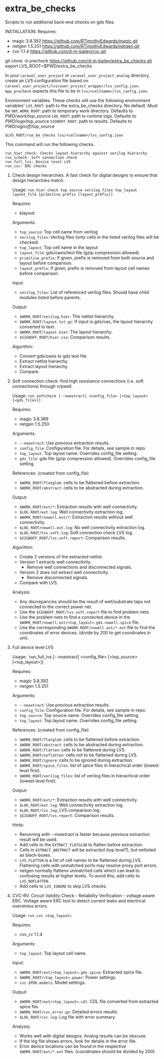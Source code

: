 # extra_be_checks
Scripts to run additional back-end checks on gds files.

INSTALLATION:
Requires:
- magic 3.8.392  https://github.com/RTimothyEdwards/magic.git
- netgen 1.5.251  https://github.com/RTimothyEdwards/netgen.git
- cvc 1.1.4  https://github.com/d-m-bailey/cvc.git

git clone -b precheck https://github.com/d-m-bailey/extra_be_checks.git
export LVS_ROOT=$PWD/extra_be_checks

In your `caravel_user_project` or `caravel_user_project_analog` directory,
create an LVS configuration file based on `caravel_user_project/lvs/user_project_wrapper/lvs_config.json`.
`mpw_precheck` expects this file to be in `lvs/<cellname>/lvs_config.json`.

Environment variables.
These checks will use the following environment variables'
`LVS_ROOT`: path to the extra_be_checks directory. No default. Must be set.
`WORK_ROOT`: path to temporary work directory. Defaults to $PWD/work/$top_source
`LOG_ROOT`: path to runtime logs. Defaults to $PWD/logs/$top_source
`SIGNOFF_ROOT`: path to results. Defaults to $PWD/signoff/$top_source


```
$LVS_ROOT/run_be_checks lvs/<cellname>/lvs_config.json
```
This command will run the following checks.
```
run_hier_check: Checks layout hierarchy against verilog hierarchy
run_scheck: Soft connection check
run_full_lvs: Device level LVS
run_cvc: ERC checks
```

1. Check design hierarchies. A fast check for digital designs to ensure that design hierarchies match.

   Usage: `run_hier_check top_source verilog_files top_layout layout_file [primitive_prefix [layout_prefix]]`

   Requires:
   - klayout:

   Arguments:
   - `top_source`: Top cell name from verilog
   - `verilog_files`: Verilog files (only cells in the listed verilog files will be checked)
   - `top_layout`: Top cell name in the layout
   - `layout_file`: gds/oasis/text file (gzip compression allowed).
   - `primitive_prefix`: If given, prefix is removed from both source and layout before comparison.
   - `layout_prefix`: If given, prefix is removed from layout cell names before comparison.

   Input:
   - `verilog_files`: List of referenced verilog files. Should have child modules listed before parents.

   Output:
   - `$WORK_ROOT/verilog.hier`: The netlist hierarchy.
   - `$WORK_ROOT/layout.txt.gz`: If input is gds/oas, the layout hierarchy converted to text.
   - `$WORK_ROOT/layout.hier`: The layout hierarchy.
   - `$SIGNOFF_ROOT/hier.csv`: Comparison results.

   Algorithm:
   - Convert gds/oasis to gds text file.
   - Extract netlist hierarchy.
   - Extract layout hierarchy.
   - Compare. 

2. Soft connection check: find high resistance connections (i.e. soft connections) through n/pwell.

   Usage:
   `run_softcheck [--noextract] <config_file> [<top_layout> [<gds_file>]]`

   Requires:
   - magic 3.8.389
   - netgen 1.5.250

   Arguments:
   - `--noextract`: Use previous extraction results.
   - `config_file`: Configuration file. For details, see sample in repo.
   - `top_layout`: Top layout name. Overrides config_file setting.
   - `gds_file`: gds file (gzip compression allowed). Overrides config_file setting.

   References: (created from config_file)
   - `$WORK_ROOT/flatglob`: cells to be flattened before extraction.
   - `$WORK_ROOT/abstract`: cells to be abstracted during extraction.

   Output:
   - `$WORK_ROOT/ext/*`: Extraction results with well connectivity.
   - `$LOG_ROOT/ext.log`: Well connectivity extraction log. 
   - `$WORK_ROOT/nowell.ext/*`: Extraction results without well connectivity.
   - `$LOG_ROOT/nowell.ext.log`: No well connectivity extraction log. 
   - `$LOG_ROOT/lvs.soft.log`: Soft connection check LVS log.
   - `$SIGNOFF_ROOT/lvs.soft.report`: Comparison results.

   Algorithm:
   - Create 2 versions of the extracted netlist.
   - Version 1 extracts well connectivity.
     - Remove well connections and disconnected signals.
   - Version 2 does not extract well connectivity.
     - Remove disconnected signals.
   - Compare with LVS.

   Analysis:
   - Any discrepancies should be the result of well/substrate taps not connected to the correct power net.
   - Use the `$SIGNOFF_ROOT/lvs.soft.report` file to find problem nets.
   - Use the problem nets to find a connected device in the `$WORK_ROOT/nowell.ext/<top_layout>.gds.nowell.spice` file.
   - Use the corresponding `$WORK_ROOT/nowell.ext/*.ext` file to find the coordinates of error devices. (divide by 200 to get coordinates in um).

3. Full device level LVS

   Usage: `run_full_lvs [--noextract] <config_file> [<top_source> [<top_layout>]]

   Requires:
   - magic 3.8.392
   - netgen 1.5.251

   Arguments:
   - `--noextract`: Use previous extraction results.
   - `config_file`: Configuration file. For details, see sample in repo.
   - `top_source`: Top source name. Overrides config_file setting.
   - `top_layout`: Top layout name. Overrides config_file setting.
  
   References: (created from config_file)
   - `$WORK_ROOT/flatglob`: cells to be flattened before extraction.
   - `$WORK_ROOT/abstract`: cells to be abstracted during extraction.
   - `$WORK_ROOT/flatten`: cells to be flattened during LVS.
   - `$WORK_ROOT/noflatten`: cells not to be flattened during LVS.
   - `$WORK_ROOT/ignore`: cells to be ignored during extraction.
   - `$WORK_ROOT/spice_files`: list of spice files in hierachical order (lowest level first).
   - `$WORK_ROOT/verilog_files`: list of verilog files in hierachical order (lowest level first).

   Output:
   - `$WORK_ROOT/ext/*`: Extraction results with well connectivity.
   - `$LOG_ROOT/ext.log`: Well connectivity extraction log. 
   - `$LOG_ROOT/lvs.log`: LVS comparison log.
   - `$SIGNOFF_ROOT/lvs.report`: Comparison results.

   Hints:
   - Rerunning with --noextract is faster because previous extraction result will be used.
   - Add cells to the `EXTRACT_FLATGLOB` to flatten before extraction.
   - Cells in `EXTRACT_ABSTRACT` will be extracted (top level?), but netlisted as black-boxes. 
   - `LVS_FLATTEN` is a list of cell names to be flattened during LVS. 
     Flattening cells with unmatched ports may resolve proxy port errors.
   - netgen normally flattens unmatched cells which can lead to confusing results at higher levels.
     To avoid this, add cells to `LVS_NOFLATTEN`.
   - Add cells to `LVS_IGNORE` to skip LVS checks.

4. CVC-RV. Circuit Validity Check - Reliability Verification - voltage aware ERC.
   Voltage aware ERC tool to detect current leaks and electrical overstress errors.

   Usage: `run_cvc <top_layout>`

   Requires:
   - cvc_rv 1.1.4

   Arguments:
   - `top_layout`: Top layout cell name.

   Input:
   - `$WORK_ROOT/ext/<top_layout>.gds.spice`: Extracted spice file.
   - `$WORK_ROOT/<top_layout>.power`: Power settings.
   - `cvc.$PDK.models`: Model settings.

   Output:
   - `$WORK_ROOT/ext/<top_layout>.cdl`: CDL file converted from extracted spice file.
   - `$WORK_ROOT/cvc.error.gz`: Detailed errors results.
   - `$LOG_ROOT/cvc.log`: Log file with error summary.

   Analysis;
   - Works well with digital designs. Analog results can be obscure.
   - If the log file shows errors, look for details in the error file.
   - Error device locations can be found in the respective `$WORK_ROOT/ext/*.ext` files. (coordinates should be divided by 200).

